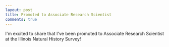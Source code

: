 ```yaml
---
layout: post
title: Promoted to Associate Research Scientist
comments: true
---
```

  
  
I'm excited to share that I've been promoted to Associate Research Scientist at the Illinois Natural History Survey! 
